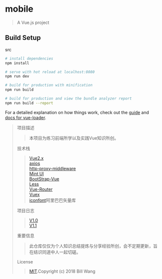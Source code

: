 # mobile

> A Vue.js project

## Build Setup
src
``` bash
# install dependencies
npm install

# serve with hot reload at localhost:8080
npm run dev

# build for production with minification
npm run build

# build for production and view the bundle analyzer report
npm run build --report
```

For a detailed explanation on how things work, check out the [guide](http://vuejs-templates.github.io/webpack/) and [docs for vue-loader](http://vuejs.github.io/vue-loader).
>项目描述
>>本项目为练习前端所学以及实践Vue知识所创。
>
>技术栈
>>[Vue2.x](https://cn.vuejs.org/)<br>
>>[axios](https://www.kancloud.cn/yunye/axios/234845)<br>
>>[http-proxy-middleware](https://blog.csdn.net/xmloveth/article/details/56847456)<br>
>>[Mint UI](https://mint-ui.github.io/docs/#/zh-cn2)<br>
>>[BootStrap-Vue](https://bootstrap-vue.js.org)<br>
>>[Less](http://lesscss.cn/)<br>
>>[Vue-Router](https://router.vuejs.org/zh/guide/)<br>
>>[Vuex](https://vuex.vuejs.org/zh/api/)<br>
>>[iconfont](http://www.iconfont.cn/home/index?spm=a313x.7781069.1998910419.2)阿里巴巴矢量库<br>
>
>项目日志
>>[V1.0](https://github.com/bigbigDreamer/MobileApp/blob/master/project%20log/V1.0.md)<br>
>>[V1.1](https://github.com/bigbigDreamer/MobileApp/blob/master/project%20log/V2.0.md)
>
>重要信息
>>此仓库仅仅为个人知识总结提炼与分享经验所创，会不定期更新，旨在结识同道中人一起切磋。
>
>License
>>[MIT](https://github.com/bigbigDreamer/MobileApp/blob/master/LICENSE).Copyright (c) 2018 Bill Wang
